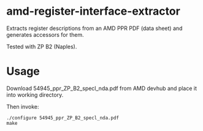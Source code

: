 # amd-register-interface-extractor

Extracts register descriptions from an AMD PPR PDF (data sheet) and generates accessors for them.

Tested with ZP B2 (Naples).

# Usage

Download 54945_ppr_ZP_B2_specl_nda.pdf from AMD devhub and place it into working directory.

Then invoke:

    ./configure 54945_ppr_ZP_B2_specl_nda.pdf
    make
